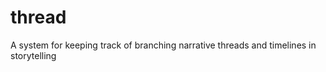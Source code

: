 thread
======

A system for keeping track of branching narrative threads and timelines in storytelling
